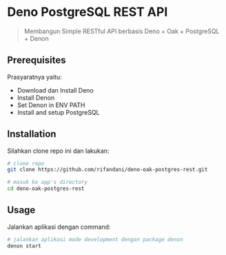 # Deno PostgreSQL REST API

> Membangun Simple RESTful API berbasis Deno + Oak + PostgreSQL + Denon

## Prerequisites

Prasyaratnya yaitu:

- Download dan Install Deno
- Install Denon
- Set Denon in ENV PATH
- Install and setup PostgreSQL

## Installation

Silahkan clone repo ini dan lakukan:

```bash
# clone repo
git clone https://github.com/rifandani/deno-oak-postgres-rest.git

# masuk ke app's directory
cd deno-oak-postgres-rest
```

## Usage

Jalankan aplikasi dengan command:

```bash
# jalankan aplikasi mode development dengan package denon
denon start
```
